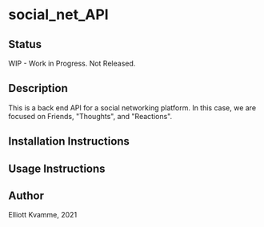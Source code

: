 # social_net_API

## Status
WIP - Work in Progress. Not Released.

## Description
This is a back end API for a social networking platform. In this case, we are focused on Friends, "Thoughts", and "Reactions".

## Installation Instructions

## Usage Instructions

## Author
Elliott Kvamme, 2021